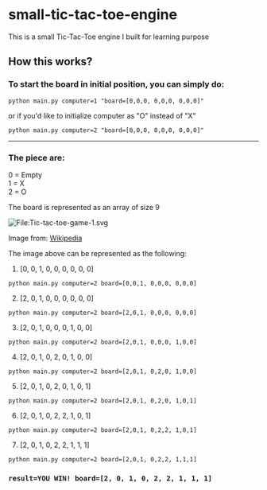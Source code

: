 # small-tic-tac-toe-engine

This is a small Tic-Tac-Toe engine I built for learning purpose

## How this works?

### To start the board in initial position, you can simply do:

```python main.py computer=1 "board=[0,0,0, 0,0,0, 0,0,0]"```


or if you'd like to initialize computer as "O" instead of "X"

```python main.py computer=2 "board=[0,0,0, 0,0,0, 0,0,0]"```

---

### The piece are:
0 = Empty<br />
1 = X<br />
2 = O<br />

The board is represented as an array of size 9

![File:Tic-tac-toe-game-1.svg](https://upload.wikimedia.org/wikipedia/commons/thumb/1/1b/Tic-tac-toe-game-1.svg/479px-Tic-tac-toe-game-1.svg.png)

Image from: [Wikipedia](https://en.wikipedia.org/wiki/File:Tic-tac-toe-game-1.svg)

The image above can be represented as the following:

1. [0, 0, 1,  0, 0, 0,  0, 0, 0]

```python main.py computer=2 board=[0,0,1, 0,0,0, 0,0,0]```

2. [2, 0, 1,  0, 0, 0,  0, 0, 0]

```python main.py computer=2 board=[2,0,1, 0,0,0, 0,0,0]```

3. [2, 0, 1,  0, 0, 0,  1, 0, 0]

```python main.py computer=2 board=[2,0,1, 0,0,0, 1,0,0]```

4. [2, 0, 1,  0, 2, 0,  1, 0, 0]

```python main.py computer=2 board=[2,0,1, 0,2,0, 1,0,0]```

5. [2, 0, 1,  0, 2, 0,  1, 0, 1]

```python main.py computer=2 board=[2,0,1, 0,2,0, 1,0,1]```

6. [2, 0, 1,  0, 2, 2,  1, 0, 1]

```python main.py computer=2 board=[2,0,1, 0,2,2, 1,0,1]```

7. [2, 0, 1,  0, 2, 2,  1, 1, 1]

```python main.py computer=2 board=[2,0,1, 0,2,2, 1,1,1]```

### ```result=YOU WIN! board=[2, 0, 1, 0, 2, 2, 1, 1, 1]```